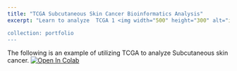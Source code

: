 ```yaml
---
title: "TCGA Subcutaneous Skin Cancer Bioinformatics Analysis"
excerpt: "Learn to analyze  TCGA 1 <img width="500" height="300" alt="image" src="https://github.com/user-attachments/assets/2c6c0cf3-70a0-43cf-9f0f-91cb8ceb7249" />

collection: portfolio
---
```


The following is an example of utilizing TCGA to analyze Subcutaneous skin cancer.
[![Open In Colab](https://colab.research.google.com/assets/colab-badge.svg)](https://colab.research.google.com/drive/1kcGHZ8bBIm0Kirkf8alLPckNoUkRrghy#scrollTo=PO7wSn_Tw2yJ)
